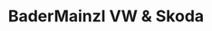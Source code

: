 ---
title: "BaderMainzl VW & Skoda"
url: /wolfratshausen/badermainzl-vw-und-skoda/
shop: Autowerkstatt
---